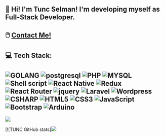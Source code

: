 ## :wave: Hi! I'm Tunc Selman! I'm developing myself as Full-Stack Developer.
## :computer_mouse: [Contact Me!](https://bio.link/selmantu)
## 💻 Tech Stack:

![GOLANG]( 	https://img.shields.io/badge/Go-00ADD8?style=for-the-badge&logo=go&logoColor=white)
![postgresql]( 	https://img.shields.io/badge/PostgreSQL-316192?style=for-the-badge&logo=postgresql&logoColor=white)
![PHP](https://img.shields.io/badge/PHP-777BB4?style=for-the-badge&logo=php&logoColor=white)
![MYSQL](https://img.shields.io/badge/MySQL-00000F?style=for-the-badge&logo=mysql&logoColor=white)
![Shell script]( 	https://img.shields.io/badge/Shell_Script-121011?style=for-the-badge&logo=gnu-bash&logoColor=white)
![React Native]( https://img.shields.io/badge/React_Native-20232A?style=for-the-badge&logo=react&logoColor=61DAFB)
![Redux]( 	https://img.shields.io/badge/Redux-593D88?style=for-the-badge&logo=redux&logoColor=white)
![React Router](  	https://img.shields.io/badge/React_Router-CA4245?style=for-the-badge&logo=react-router&logoColor=white)
![jquery]( 	https://img.shields.io/badge/jQuery-0769AD?style=for-the-badge&logo=jquery&logoColor=white)
![Laravel]( https://img.shields.io/badge/Laravel-FF2D20?style=for-the-badge&logo=laravel&logoColor=white)
![Wordpress]( https://img.shields.io/badge/Wordpress-21759B?style=for-the-badge&logo=wordpress&logoColor=white)
![CSHARP](https://img.shields.io/badge/C%23-239120?style=for-the-badge&logo=c-sharp&logoColor=white)
![HTML5](https://img.shields.io/badge/html5-%23E34F26.svg?style=for-the-badge&logo=html5&logoColor=white) 
![CSS3](https://img.shields.io/badge/css3-%231572B6.svg?style=for-the-badge&logo=css3&logoColor=white) 
![JavaScript](https://img.shields.io/badge/javascript-%23323330.svg?style=for-the-badge&logo=javascript&logoColor=%23F7DF1E) 
![Bootstrap](https://img.shields.io/badge/bootstrap-%23563D7C.svg?style=for-the-badge&logo=bootstrap&logoColor=white) 
![Arduino](  	https://img.shields.io/badge/Arduino-00979D?style=for-the-badge&logo=Arduino&logoColor=white)
---
[![](https://visitcount.itsvg.in/api?id=stnc&label=stnc%20github&color=6&icon=0&pretty=false)](https://visitcount.itsvg.in)

[![TUNC GitHub stats]<img src="https://github-readme-stats.vercel.app/api?username=stnc&show_icons=true&theme=merko&include_all_commits=true" />
